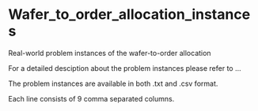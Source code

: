 # Wafer_to_order_allocation_instances
Real-world problem instances of the wafer-to-order allocation

For a detailed desciption about the problem instances please refer to ...

The problem instances are available in both .txt and .csv format. 

Each line consists of 9 comma separated columns. 

